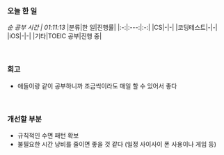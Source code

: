 ### 오늘 한 일
_순 공부 시간 | 01:11:13_
|분류|한 일|진행률|
|:-:|:---:|:-:|
|CS|-|-|
|코딩테스트|-|-|
|iOS|-|-|
|기타|TOEIC 공부|진행 중|

<br>

### 회고
- 애들이랑 같이 공부하니까 조금씩이라도 매일 할 수 있어서 좋다

<br>

### 개선할 부분
- 규칙적인 수면 패턴 확보
- 불필요한 시간 낭비를 줄이면 좋을 것 같다 (일정 사이사이 폰 사용이나 게임 등)
